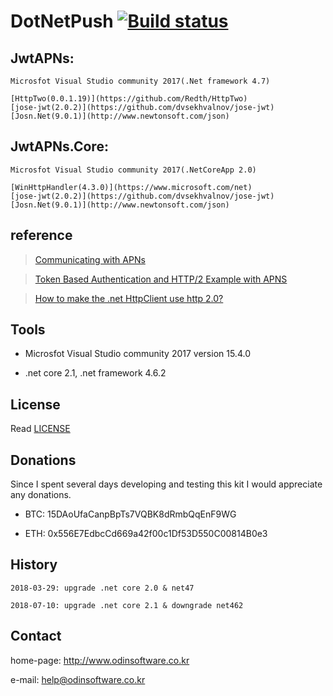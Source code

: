 # DotNetPush [![Build status](https://ci.appveyor.com/api/projects/status/dnp9i3t6sexv9tpa?svg=true)](https://ci.appveyor.com/project/lisa3907/dotnet.push)


## JwtAPNs:

```
Microsfot Visual Studio community 2017(.Net framework 4.7)  

[HttpTwo(0.0.1.19)](https://github.com/Redth/HttpTwo)  
[jose-jwt(2.0.2)](https://github.com/dvsekhvalnov/jose-jwt)  
[Josn.Net(9.0.1)](http://www.newtonsoft.com/json)
```

## JwtAPNs.Core:

```
Microsfot Visual Studio community 2017(.NetCoreApp 2.0)  

[WinHttpHandler(4.3.0)](https://www.microsoft.com/net)  
[jose-jwt(2.0.2)](https://github.com/dvsekhvalnov/jose-jwt)  
[Josn.Net(9.0.1)](http://www.newtonsoft.com/json)
```

## reference

> [Communicating with APNs](https://github.com/lisa3907/DotnetPush/blob/master/communicate_apns.md)

> [Token Based Authentication and HTTP/2 Example with APNS](https://github.com/lisa3907/DotnetPush/blob/master/generate_auth_key.md)

> [How to make the .net HttpClient use http 2.0?](https://github.com/lisa3907/DotnetPush/blob/master/http2handler.md)

## Tools

- Microsfot Visual Studio community 2017 version 15.4.0

- .net core 2.1, .net framework 4.6.2

## License

Read [LICENSE](LICENSE)

## Donations

Since I spent several days developing and testing this kit I would appreciate any donations.

- BTC: 15DAoUfaCanpBpTs7VQBK8dRmbQqEnF9WG

- ETH: 0x556E7EdbcCd669a42f00c1Df53D550C00814B0e3

## History

```
2018-03-29: upgrade .net core 2.0 & net47

2018-07-10: upgrade .net core 2.1 & downgrade net462
```

## Contact

home-page: http://www.odinsoftware.co.kr

e-mail: help@odinsoftware.co.kr
